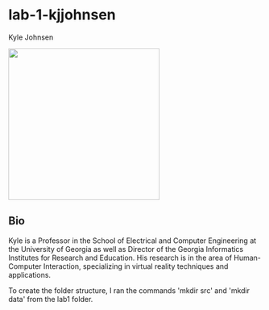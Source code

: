 # lab-1-kjjohnsen
Kyle Johnsen

<img src="https://cdn.discordapp.com/attachments/1009148916299730974/1326960272631660564/PXL_20250109_170611586.jpg?ex=67893c8e&is=6787eb0e&hm=7ce7267e0d52642ca0d6f61125e415313971820f0cafea9640d5c703b55b26ea&" width=300/>

## Bio
Kyle is a Professor in the School of Electrical and Computer Engineering at the University of Georgia as well as Director of the Georgia Informatics Institutes for Research and Education.  His research is in the area of Human-Computer Interaction, specializing in virtual reality techniques and applications. 

To create the folder structure, I ran the commands 'mkdir src' and 'mkdir data' from the lab1 folder.   


